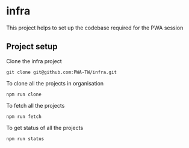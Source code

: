 # infra

This project helps to set up the codebase required for the PWA session

## Project setup

Clone the infra project

```
git clone git@github.com:PWA-TW/infra.git
```

To clone all the projects in organisation

```
npm run clone
```

To fetch all the projects

```
npm run fetch
```

To get status of all the projects

```
npm run status
```
